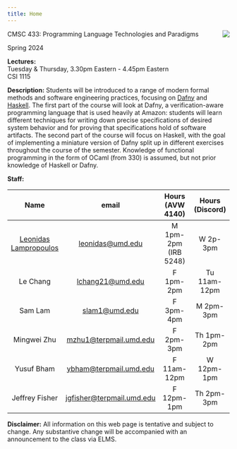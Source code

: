 ```yaml
---
title: Home
---
```


<img align="right" src="/images/haskell-logo.png">

CMSC 433: Programming Language Technologies and Paradigms

Spring 2024

**Lectures:**  
Tuesday & Thursday, 3.30pm Eastern - 4.45pm Eastern  
CSI 1115


**Description:**
Students will be introduced to a range of modern formal methods and
software engineering practices, focusing on
[Dafny](http://dafny.org/) and [Haskell](http://haskell.org/).
The first part of the course will look at Dafny, a verification-aware
programming language that is used heavily at Amazon: students will
learn different techniques for writing down precise specifications of
desired system behavior and for proving that specifications hold of
software artifacts. The second part of the course will focus on Haskell,
with the goal of implementing a miniature version of Dafny split up in
different exercises throughout the course of the semester. Knowledge
of functional programming in the form of OCaml (from 330) is assumed,
but not prior knowledge of Haskell or Dafny.

**Staff:**

| Name | email | Hours (AVW 4140) | Hours (Discord) |
| :---------: | :----------: | :----: | :-----: |
| [Leonidas Lampropoulos](https://lemonidas.github.io/) | leonidas@umd.edu | M 1pm-2pm (IRB 5248) | W 2p-3pm |
| Le Chang | lchang21@umd.edu | F 1pm-2pm | Tu 11am-12pm |
| Sam Lam | slam1@umd.edu | F 3pm-4pm | M 2pm-3pm |
| Mingwei Zhu | mzhu1@terpmail.umd.edu | F 2pm-3pm | Th 1pm-2pm |
| Yusuf Bham | ybham@terpmail.umd.edu | F 11am-12pm | W 12pm-1pm |
| Jeffrey Fisher | jgfisher@terpmail.umd.edu | F 12pm-1pm | Th 2pm-3pm |

**Disclaimer:** All information on this web page is tentative and
subject to change. Any substantive change will be accompanied with an
announcement to the class via ELMS.
